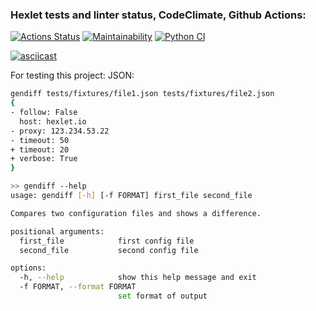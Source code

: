 ### Hexlet tests and linter status, CodeClimate, Github Actions:
[![Actions Status](https://github.com/ESKolpakov/python-project-50/actions/workflows/hexlet-check.yml/badge.svg)](https://github.com/ESKolpakov/python-project-50/actions)
[![Maintainability](https://api.codeclimate.com/v1/badges/ba974e28575e2280e628/maintainability)](https://codeclimate.com/github/ESKolpakov/python-project-50/maintainability)
[![Python CI](https://github.com/ESKolpakov/python-project-50/actions/workflows/pyci.yml/badge.svg)](https://github.com/ESKolpakov/python-project-50/actions/workflows/pyci.yml)

[![asciicast](https://asciinema.org/a/e56IWh6mm0km3Zn7dNJM09r4l.svg)](https://asciinema.org/a/e56IWh6mm0km3Zn7dNJM09r4l)

For testing this project:
JSON:
```bash
gendiff tests/fixtures/file1.json tests/fixtures/file2.json
{
- follow: False
  host: hexlet.io
- proxy: 123.234.53.22
- timeout: 50
+ timeout: 20
+ verbose: True
}
```


```bash
>> gendiff --help
usage: gendiff [-h] [-f FORMAT] first_file second_file

Compares two configuration files and shows a difference.

positional arguments:
  first_file            first config file
  second_file           second config file

options:
  -h, --help            show this help message and exit
  -f FORMAT, --format FORMAT
                        set format of output
```